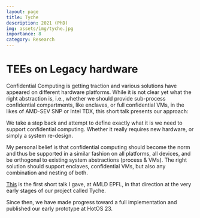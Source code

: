 ```yaml
---
layout: page
title: Tyche
description: 2021 (PhD)
img: assets/img/tyche.jpg
importance: 8
category: Research 
---
```


# TEEs on Legacy hardware

Confidential Computing is getting traction and various solutions have appeared on different hardware platforms.
While it is not clear yet what the right abstraction is, i.e., whether we should provide sub-process confidential compartments, like enclaves, or full confidential VMs, in the likes of AMD-SEV SNP or Intel TDX, this short talk presents our approach:

We take a step back and attempt to define exactly what it is we need to support confidential computing.
Whether it really requires new hardware, or simply a system re-design.

My personal belief is that confidential computing should become the norm and thus be supported in a similar fashion on all platforms, all devices, and be orthogonal to existing system abstractions (process & VMs).
The right solution should support enclaves, confidential VMs, but also any combination and nesting of both.

<a href='https://youtu.be/pXv3IU9DJAM?t=1153'>This</a> is the first short talk I gave, at AMLD EPFL, in that direction at the very early stages of our project called Tyche.

Since then, we have made progress toward a full implementation and published our early prototype at HotOS 23.
